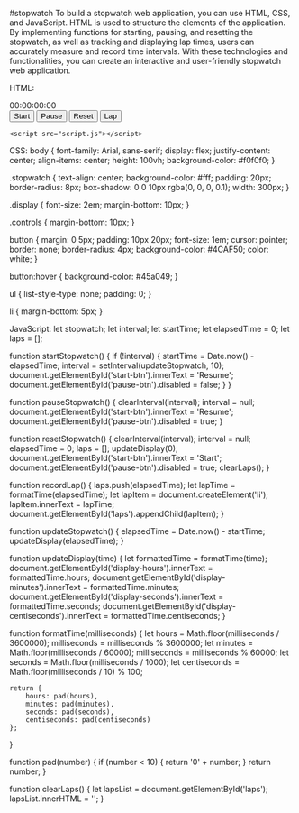 #stopwatch
To build a stopwatch web application, you can use HTML, CSS, and JavaScript. HTML is used to structure the elements of the application. By implementing functions for starting, pausing,
and resetting the stopwatch, as well as tracking and displaying lap times, users can accurately measure and record time intervals. With these technologies and functionalities, you can
create an interactive and user-friendly stopwatch web application.

HTML:
<!DOCTYPE html>
<html lang="en">
<head>
    <meta charset="UTF-8">
    <meta name="viewport" content="width=device-width, initial-scale=1.0">
    <title>Stopwatch</title>
    <link rel="stylesheet" href="styles.css">
</head>
<body>
    <div class="stopwatch">
        <div class="display">
            <span id="display-hours">00</span>:<span id="display-minutes">00</span>:<span id="display-seconds">00</span>:<span id="display-centiseconds">00</span>
        </div>
        <div class="controls">
            <button id="start-btn" onclick="startStopwatch()">Start</button>
            <button id="pause-btn" onclick="pauseStopwatch()">Pause</button>
            <button id="reset-btn" onclick="resetStopwatch()">Reset</button>
            <button id="lap-btn" onclick="recordLap()">Lap</button>
        </div>
        <ul id="laps"></ul>
    </div>

    <script src="script.js"></script>
</body>
</html>

CSS:
body {
    font-family: Arial, sans-serif;
    display: flex;
    justify-content: center;
    align-items: center;
    height: 100vh;
    background-color: #f0f0f0;
}

.stopwatch {
    text-align: center;
    background-color: #fff;
    padding: 20px;
    border-radius: 8px;
    box-shadow: 0 0 10px rgba(0, 0, 0, 0.1);
    width: 300px;
}

.display {
    font-size: 2em;
    margin-bottom: 10px;
}

.controls {
    margin-bottom: 10px;
}

button {
    margin: 0 5px;
    padding: 10px 20px;
    font-size: 1em;
    cursor: pointer;
    border: none;
    border-radius: 4px;
    background-color: #4CAF50;
    color: white;
}

button:hover {
    background-color: #45a049;
}

ul {
    list-style-type: none;
    padding: 0;
}

li {
    margin-bottom: 5px;
}

JavaScript:
let stopwatch;
let interval;
let startTime;
let elapsedTime = 0;
let laps = [];

function startStopwatch() {
    if (!interval) {
        startTime = Date.now() - elapsedTime;
        interval = setInterval(updateStopwatch, 10);
        document.getElementById('start-btn').innerText = 'Resume';
        document.getElementById('pause-btn').disabled = false;
    }
}

function pauseStopwatch() {
    clearInterval(interval);
    interval = null;
    document.getElementById('start-btn').innerText = 'Resume';
    document.getElementById('pause-btn').disabled = true;
}

function resetStopwatch() {
    clearInterval(interval);
    interval = null;
    elapsedTime = 0;
    laps = [];
    updateDisplay(0);
    document.getElementById('start-btn').innerText = 'Start';
    document.getElementById('pause-btn').disabled = true;
    clearLaps();
}

function recordLap() {
    laps.push(elapsedTime);
    let lapTime = formatTime(elapsedTime);
    let lapItem = document.createElement('li');
    lapItem.innerText = lapTime;
    document.getElementById('laps').appendChild(lapItem);
}

function updateStopwatch() {
    elapsedTime = Date.now() - startTime;
    updateDisplay(elapsedTime);
}

function updateDisplay(time) {
    let formattedTime = formatTime(time);
    document.getElementById('display-hours').innerText = formattedTime.hours;
    document.getElementById('display-minutes').innerText = formattedTime.minutes;
    document.getElementById('display-seconds').innerText = formattedTime.seconds;
    document.getElementById('display-centiseconds').innerText = formattedTime.centiseconds;
}

function formatTime(milliseconds) {
    let hours = Math.floor(milliseconds / 3600000);
    milliseconds = milliseconds % 3600000;
    let minutes = Math.floor(milliseconds / 60000);
    milliseconds = milliseconds % 60000;
    let seconds = Math.floor(milliseconds / 1000);
    let centiseconds = Math.floor(milliseconds / 10) % 100;
    
    return {
        hours: pad(hours),
        minutes: pad(minutes),
        seconds: pad(seconds),
        centiseconds: pad(centiseconds)
    };
}

function pad(number) {
    if (number < 10) {
        return '0' + number;
    }
    return number;
}

function clearLaps() {
    let lapsList = document.getElementById('laps');
    lapsList.innerHTML = '';
}

